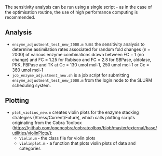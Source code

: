 The sensitivity analysis can be run using a single script - as in the case of the optimisation routine, the use of high performance computing is recommended.

## Analysis
- `enzyme_adjustment_test_new_2000.m` runs the sensitivity analysis to determine assimilation rates associated for random fold changes (n = 2000) of various enzyme combinations drawn between FC = 1 (no change) and FC = 1.25 for Rubisco and FC = 2.8 for SBPase, aldolase, PRK, FBPase and TK at Cc = 130 umol mol-1, 250 umol mol-1 or Cc = 360 umol mol-1
- `job_enzyme_adjustment_new.sh` is a job script for submitting `enzyme_adjustment_test_new_2000.m` from the login node to the SLURM scheduling system. 

## Plotting
- `plot_violins_new.m` creates violin plots for the enzyme stacking strategies (Stress/Current/Future), which calls plotting scripts originating from the Cobra Toolbox (https://github.com/opencobra/cobratoolbox/blob/master/external/base/utilities/violinPlots/):
    - `Violin.m` - the class file for violin plots 
    - `violinplot.m` - a function that plots violin plots of data and categories 
